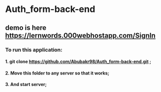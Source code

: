 # Auth_form-back-end
## demo is here https://lernwords.000webhostapp.com/SignIn
### To run this application:
#### 1. git clone https://github.com/Abubakr98/Auth_form-back-end.git ;
#### 2. Move this folder to any server so that it works;
#### 3. And start server;
